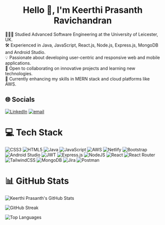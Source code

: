 <h1 align="center">Hello 👋, I'm Keerthi Prasanth Ravichandran</h1>

👩🏻‍🎓 Studied Advanced Software Engineering at the University of Leicester, UK.<br>
🛠️ Experienced in Java, JavaScript, React.js, Node.js, Express.js, MongoDB and Android Studio.<br>
💡 Passionate about developing user-centric and responsive web and mobile applications.<br>
🤝 Open to collaborating on innovative projects and learning new technologies.<br>
🌱 Currently enhancing my skills in MERN stack and cloud platforms like AWS.


## 🌐 Socials
[![LinkedIn](https://img.shields.io/badge/LinkedIn-%230077B5.svg?logo=linkedin&logoColor=white)](https://linkedin.com/in/https://www.linkedin.com/in/keerthi-prasanth-ravichandran-b15b84252/) 
[![email](https://img.shields.io/badge/Email-D14836?logo=gmail&logoColor=white)](mailto:rkpkeerthi22@gmail.com) 

# 💻 Tech Stack
![CSS3](https://img.shields.io/badge/css3-%231572B6.svg?style=for-the-badge&logo=css3&logoColor=white) 
![HTML5](https://img.shields.io/badge/html5-%23E34F26.svg?style=for-the-badge&logo=html5&logoColor=white) 
![Java](https://img.shields.io/badge/java-%23ED8B00.svg?style=for-the-badge&logo=openjdk&logoColor=white) 
![JavaScript](https://img.shields.io/badge/javascript-%23323330.svg?style=for-the-badge&logo=javascript&logoColor=%23F7DF1E) 
![AWS](https://img.shields.io/badge/AWS-%23FF9900.svg?style=for-the-badge&logo=amazon-aws&logoColor=white) 
![Netlify](https://img.shields.io/badge/netlify-%23000000.svg?style=for-the-badge&logo=netlify&logoColor=#00C7B7) 
![Bootstrap](https://img.shields.io/badge/bootstrap-%238511FA.svg?style=for-the-badge&logo=bootstrap&logoColor=white) 
![Android Studio](https://img.shields.io/badge/android_studio-%32DE84.svg?style=for-the-badge&logo=android_studio&logoColor=#00C7B7) 
![JWT](https://img.shields.io/badge/JWT-black?style=for-the-badge&logo=JSON%20web%20tokens) 
![Express.js](https://img.shields.io/badge/express.js-%23404d59.svg?style=for-the-badge&logo=express&logoColor=%2361DAFB) 
![NodeJS](https://img.shields.io/badge/node.js-6DA55F?style=for-the-badge&logo=node.js&logoColor=white) 
![React](https://img.shields.io/badge/react-%2320232a.svg?style=for-the-badge&logo=react&logoColor=%2361DAFB) 
![React Router](https://img.shields.io/badge/React_Router-CA4245?style=for-the-badge&logo=react-router&logoColor=white) 
![TailwindCSS](https://img.shields.io/badge/tailwindcss-%2338B2AC.svg?style=for-the-badge&logo=tailwind-css&logoColor=white) 
![MongoDB](https://img.shields.io/badge/MongoDB-%234ea94b.svg?style=for-the-badge&logo=mongodb&logoColor=white) 
![Jira](https://img.shields.io/badge/jira-%230A0FFF.svg?style=for-the-badge&logo=jira&logoColor=white) 
![Postman](https://img.shields.io/badge/Postman-FF6C37?style=for-the-badge&logo=postman&logoColor=white)

# 📊 GitHub Stats

<div align="left">

![Keerthi Prasanth's GitHub Stats](https://github-readme-stats.vercel.app/api?username=Keerthiprasanth&show_icons=true&theme=radical&hide_border=false&include_all_commits=false&count_private=false)

![GitHub Streak](https://github-readme-streak-stats.herokuapp.com/?user=Keerthiprasanth&theme=radical&hide_border=false)

![Top Languages](https://github-readme-stats.vercel.app/api/top-langs/?username=Keerthiprasanth&theme=radical&hide_border=false&layout=compact)

</div>
